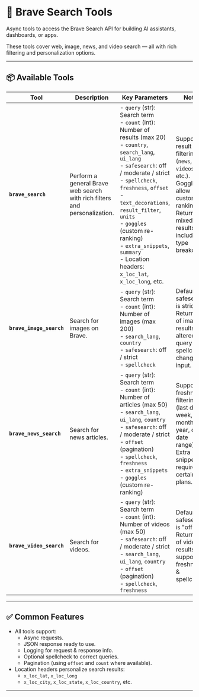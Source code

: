 # 🦁 Brave Search Tools

Async tools to access the Brave Search API for building AI assistants, dashboards, or apps.

These tools cover web, image, news, and video search — all with rich filtering and personalization options.

---

## 📦 Available Tools

| Tool | Description | Key Parameters | Notes |
|-----|--------------|----------------|------|
| **`brave_search`** | Perform a general Brave web search with rich filters and personalization. | - `query` (str): Search term<br>- `count` (int): Number of results (max 20)<br>- `country`, `search_lang`, `ui_lang`<br>- `safesearch`: off / moderate / strict<br>- `spellcheck`, `freshness`, `offset`<br>- `text_decorations`, `result_filter`, `units`<br>- `goggles` (custom re-ranking)<br>- `extra_snippets`, `summary`<br>- Location headers: `x_loc_lat`, `x_loc_long`, etc. | Supports result filtering (`news`, `videos`, `web`, etc.). Goggles allow custom ranking. Returns mixed web results including type breakdown. |
| **`brave_image_search`** | Search for images on Brave. | - `query` (str): Search term<br>- `count` (int): Number of images (max 200)<br>- `search_lang`, `country`<br>- `safesearch`: off / strict<br>- `spellcheck` | Default safesearch is stricter. Returns list of image results plus altered query if spellcheck changed input. |
| **`brave_news_search`** | Search for news articles. | - `query` (str): Search term<br>- `count` (int): Number of articles (max 50)<br>- `search_lang`, `ui_lang`, `country`<br>- `safesearch`: off / moderate / strict<br>- `offset` (pagination)<br>- `spellcheck`, `freshness`<br>- `extra_snippets`<br>- `goggles` (custom re-ranking) | Supports freshness filtering (last day, week, month, year, or date range). Extra snippets require certain plans. |
| **`brave_video_search`** | Search for videos. | - `query` (str): Search term<br>- `count` (int): Number of videos (max 50)<br>- `safesearch`: off / moderate / strict<br>- `search_lang`, `ui_lang`, `country`<br>- `offset` (pagination)<br>- `spellcheck`, `freshness` | Default safesearch is "off". Returns list of video results and supports freshness & spellcheck. |

---

## ✅ Common Features

- All tools support:
  - Async requests.
  - JSON response ready to use.
  - Logging for request & response info.
  - Optional spellcheck to correct queries.
  - Pagination (using `offset` and `count` where available).
- Location headers personalize search results:
  - `x_loc_lat`, `x_loc_long`
  - `x_loc_city`, `x_loc_state`, `x_loc_country`, etc.

---
